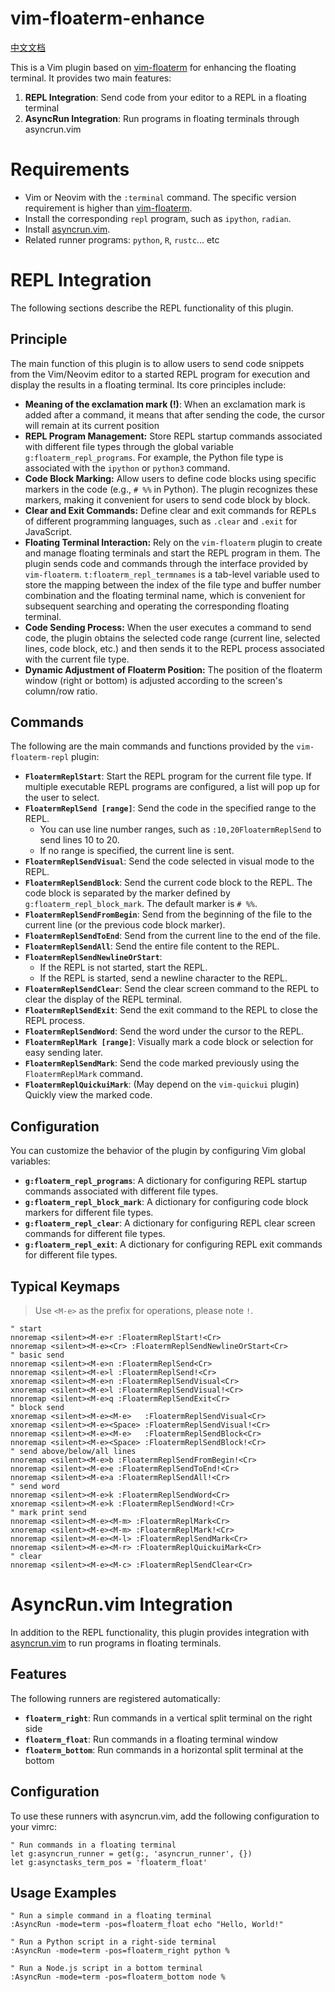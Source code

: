 # vim-floaterm-enhance
[中文文档](README_cn.md)

This is a Vim plugin based on [vim-floaterm](https://github.com/voldikss/vim-floaterm) for enhancing the floating terminal. It provides two main features:

1. **REPL Integration**: Send code from your editor to a REPL in a floating terminal
2. **AsyncRun Integration**: Run programs in floating terminals through asyncrun.vim


# Requirements
- Vim or Neovim with the `:terminal` command. The specific version requirement is higher than [vim-floaterm](https://github.com/voldikss/vim-floaterm).
- Install the corresponding `repl` program, such as `ipython`, `radian`.
- Install [asyncrun.vim](https://github.com/skywind3000/asyncrun.vim).
- Related runner programs: `python`, `R`, `rustc`... etc

# REPL Integration

The following sections describe the REPL functionality of this plugin.

## Principle

The main function of this plugin is to allow users to send code snippets from the Vim/Neovim editor to a started REPL program for execution and display the results in a floating terminal. Its core principles include:

- **Meaning of the exclamation mark (!)**: When an exclamation mark is added after a command, it means that after sending the code, the cursor will remain at its current position
- **REPL Program Management:**  Store REPL startup commands associated with different file types through the global variable `g:floaterm_repl_programs`. For example, the Python file type is associated with the `ipython` or `python3` command.
- **Code Block Marking:** Allow users to define code blocks using specific markers in the code (e.g., `# %%` in Python). The plugin recognizes these markers, making it convenient for users to send code block by block.
- **Clear and Exit Commands:** Define clear and exit commands for REPLs of different programming languages, such as `.clear` and `.exit` for JavaScript.
- **Floating Terminal Interaction:** Rely on the `vim-floaterm` plugin to create and manage floating terminals and start the REPL program in them. The plugin sends code and commands through the interface provided by `vim-floaterm`. `t:floaterm_repl_termnames` is a tab-level variable used to store the mapping between the index of the file type and buffer number combination and the floating terminal name, which is convenient for subsequent searching and operating the corresponding floating terminal.
- **Code Sending Process:** When the user executes a command to send code, the plugin obtains the selected code range (current line, selected lines, code block, etc.) and then sends it to the REPL process associated with the current file type.
- **Dynamic Adjustment of Floaterm Position:** The position of the floaterm window (right or bottom) is adjusted according to the screen's column/row ratio.

## Commands

The following are the main commands and functions provided by the `vim-floaterm-repl` plugin:

* **`FloatermReplStart`**: Start the REPL program for the current file type. If multiple executable REPL programs are configured, a list will pop up for the user to select.
* **`FloatermReplSend [range]`**: Send the code in the specified range to the REPL.
    * You can use line number ranges, such as `:10,20FloatermReplSend` to send lines 10 to 20.
    * If no range is specified, the current line is sent.
* **`FloatermReplSendVisual`**: Send the code selected in visual mode to the REPL.
* **`FloatermReplSendBlock`**: Send the current code block to the REPL. The code block is separated by the marker defined by `g:floaterm_repl_block_mark`. The default marker is `# %%`.
* **`FloatermReplSendFromBegin`**: Send from the beginning of the file to the current line (or the previous code block marker).
* **`FloatermReplSendToEnd`**: Send from the current line to the end of the file.
* **`FloatermReplSendAll`**: Send the entire file content to the REPL.
* **`FloatermReplSendNewlineOrStart`**:
    * If the REPL is not started, start the REPL.
    * If the REPL is started, send a newline character to the REPL.
* **`FloatermReplSendClear`**: Send the clear screen command to the REPL to clear the display of the REPL terminal.
* **`FloatermReplSendExit`**: Send the exit command to the REPL to close the REPL process.
* **`FloatermReplSendWord`**: Send the word under the cursor to the REPL.
* **`FloatermReplMark [range]`**: Visually mark a code block or selection for easy sending later.
* **`FloatermReplSendMark`**: Send the code marked previously using the `FloatermReplMark` command.
* **`FloatermReplQuickuiMark`**: (May depend on the `vim-quickui` plugin) Quickly view the marked code.

## Configuration

You can customize the behavior of the plugin by configuring Vim global variables:

* **`g:floaterm_repl_programs`**: A dictionary for configuring REPL startup commands associated with different file types.
* **`g:floaterm_repl_block_mark`**: A dictionary for configuring code block markers for different file types.
* **`g:floaterm_repl_clear`**: A dictionary for configuring REPL clear screen commands for different file types.
* **`g:floaterm_repl_exit`**: A dictionary for configuring REPL exit commands for different file types.


## Typical Keymaps

> Use `<M-e>` as the prefix for operations, please note `!`.
```
" start
nnoremap <silent><M-e>r :FloatermReplStart!<Cr>
nnoremap <silent><M-e><Cr> :FloatermReplSendNewlineOrStart<Cr>
" basic send
nnoremap <silent><M-e>n :FloatermReplSend<Cr>
nnoremap <silent><M-e>l :FloatermReplSend!<Cr>
xnoremap <silent><M-e>n :FloatermReplSendVisual<Cr>
xnoremap <silent><M-e>l :FloatermReplSendVisual!<Cr>
nnoremap <silent><M-e>q :FloatermReplSendExit<Cr>
" block send
xnoremap <silent><M-e><M-e>   :FloatermReplSendVisual<Cr>
xnoremap <silent><M-e><Space> :FloatermReplSendVisual!<Cr>
nnoremap <silent><M-e><M-e>   :FloatermReplSendBlock<Cr>
nnoremap <silent><M-e><Space> :FloatermReplSendBlock!<Cr>
" send above/below/all lines
nnoremap <silent><M-e>b :FloatermReplSendFromBegin!<Cr>
nnoremap <silent><M-e>e :FloatermReplSendToEnd!<Cr>
nnoremap <silent><M-e>a :FloatermReplSendAll!<Cr>
" send word
nnoremap <silent><M-e>k :FloatermReplSendWord<Cr>
xnoremap <silent><M-e>k :FloatermReplSendWord!<Cr>
" mark print send
nnoremap <silent><M-e><M-m> :FloatermReplMark<Cr>
xnoremap <silent><M-e><M-m> :FloatermReplMark!<Cr>
nnoremap <silent><M-e><M-l> :FloatermReplSendMark<Cr>
nnoremap <silent><M-e><M-r> :FloatermReplQuickuiMark<Cr>
" clear
nnoremap <silent><M-e><M-c> :FloatermReplSendClear<Cr>
```

# AsyncRun.vim Integration

In addition to the REPL functionality, this plugin provides integration with [asyncrun.vim](https://github.com/skywind3000/asyncrun.vim) to run programs in floating terminals.

## Features

The following runners are registered automatically:

* **`floaterm_right`**: Run commands in a vertical split terminal on the right side
* **`floaterm_float`**: Run commands in a floating terminal window
* **`floaterm_bottom`**: Run commands in a horizontal split terminal at the bottom

## Configuration

To use these runners with asyncrun.vim, add the following configuration to your vimrc:

```vim
" Run commands in a floating terminal
let g:asyncrun_runner = get(g:, 'asyncrun_runner', {})
let g:asynctasks_term_pos = 'floaterm_float'
```

## Usage Examples

```vim
" Run a simple command in a floating terminal
:AsyncRun -mode=term -pos=floaterm_float echo "Hello, World!"

" Run a Python script in a right-side terminal
:AsyncRun -mode=term -pos=floaterm_right python %

" Run a Node.js script in a bottom terminal
:AsyncRun -mode=term -pos=floaterm_bottom node %
```
